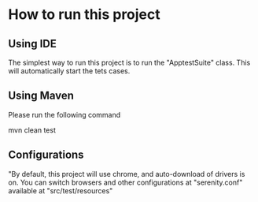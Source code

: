 # How to run this project
## Using IDE

The simplest way to run this project is to run the "ApptestSuite" class. This will automatically start the tets cases.

## Using Maven

Please run the following command

mvn clean test

## Configurations

"By default, this project will use chrome, and auto-download of drivers is on. You can switch browsers and other configurations at "serenity.conf" available at "src/test/resources" 

